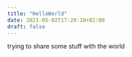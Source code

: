 ```yaml
---
title: "HelloWorld"
date: 2021-05-02T17:20:10+02:00
draft: false
---
```


trying to share some stuff with the world


